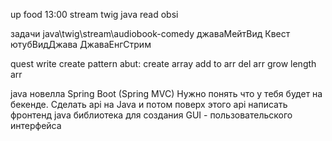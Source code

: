 up food 13:00
stream twig java read obsi 


задачи
java\twig\stream\audiobook-comedy
джаваМейтВид Квест
ютубВидДжава
ДжаваЕнгСтрим



quest
write create pattern abut:
create array
add to arr
del arr
grow length arr

java 
новелла 
Spring Boot (Spring MVC)
Нужно понять что у тебя будет на бекенде.
Сделать api на Java и потом поверх этого api написать фронтенд
java библиотека для создания GUI - пользовательского интерфейса

